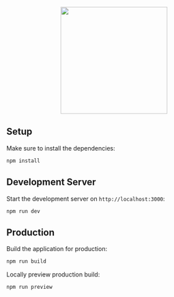 <p align="center">
<img src="https://github.com/ponochovny/yogi/assets/33097994/89983162-53f0-4ac7-96d1-48b0fd7a0d20" width="250" height="250">
</p>

## Setup

Make sure to install the dependencies:

```bash
npm install
```

## Development Server

Start the development server on `http://localhost:3000`:

```bash
npm run dev
```

## Production

Build the application for production:

```bash
npm run build
```

Locally preview production build:

```bash
npm run preview
```
